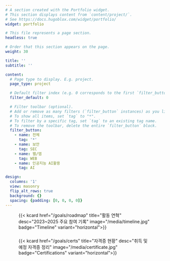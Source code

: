 ```yaml
---
# A section created with the Portfolio widget.
# This section displays content from `content/project/`.
# See https://docs.hugoblox.com/widget/portfolio/
widget: portfolio

# This file represents a page section.
headless: true

# Order that this section appears on the page.
weight: 30

title: ''
subtitle: ''

content:
  # Page type to display. E.g. project.
  page_type: project

  # Default filter index (e.g. 0 corresponds to the first `filter_button` instance below).
  filter_default: 0

  # Filter toolbar (optional).
  # Add or remove as many filters (`filter_button` instances) as you like.
  # To show all items, set `tag` to "*".
  # To filter by a specific tag, set `tag` to an existing tag name.
  # To remove the toolbar, delete the entire `filter_button` block.
  filter_button:
    - name: 전체
      tag: '*'
    - name: 보안
      tag: SEC
    - name: 웹/앱
      tag: WEB
    - name: 인공지능 AI활용
      tag: AI

design:
  columns: '1'
  view: masonry
  flip_alt_rows: true
  background: {}
  spacing: {padding: [0, 0, 0, 0]}
---
```


<div class="kjh-timeline-wrap">
  <div class="kjh-timeline">
    {{< kcard href="/goals/roadmap" title="활동 연혁" desc="2023~2025 주요 참여 기록" image="/media/timeline.jpg" badge="Timeline" variant="horizontal">}}
  </div>
  <div class="kjh-timeline">
    {{< kcard href="/goals/certs" title="자격증 현황" desc="취득 및 예정 자격증 정리" image="/media/certificate.jpg" badge="Certifications" variant="horizontal">}}
  </div>
</div>

<style>
.kjh-timeline-wrap {
  display: flex;
  flex-wrap: wrap;
  justify-content: center;
  gap: 1.5rem;
  margin-bottom: 2rem;
}

.kjh-timeline {
  flex: 1 1 320px;
  max-width: 420px;
}

/* Portfolio filter chips use Bootstrap nav-pills (.nav-link). Force our point colors on hover/active. */
.home-section .isotope-filters .nav-pills .nav-link {
  border-radius: 12px;
  transition: all .25s ease-in-out;
}

/* Hover state */
.home-section .isotope-filters .nav-pills .nav-link:hover,
.home-section .isotope-filters .nav-pills .nav-link:focus {
  color: #fff !important;
  background: linear-gradient(90deg, #3A86FF 0%, #06D6A0 100%) !important;
  box-shadow: 0 8px 20px rgba(58,134,255,0.35);
  transform: translateY(-2px);
}

/* Active (selected) state */
.home-section .isotope-filters .nav-pills .nav-link.active,
.home-section .isotope-filters .nav-pills .show > .nav-link {
  color: #fff !important;
  background: linear-gradient(90deg, #3A86FF 0%, #06D6A0 100%) !important;
  box-shadow: 0 8px 20px rgba(58,134,255,0.35);
}

/* Keep supporting .btn markup just in case (some themes render buttons) */
.home-section .isotope-filters .btn:hover,
.home-section .isotope-filters .btn:focus,
.home-section .isotope-filters .btn.active {
  color: #fff !important;
  background: linear-gradient(90deg, #3A86FF 0%, #06D6A0 100%) !important;
  border-color: #3A86FF !important;
  box-shadow: 0 8px 20px rgba(58,134,255,0.35);
  transform: translateY(-2px);
}

/* Dark mode contrast */
.dark .home-section .isotope-filters .nav-pills .nav-link:hover,
.dark .home-section .isotope-filters .nav-pills .nav-link:focus,
.dark .home-section .isotope-filters .nav-pills .nav-link.active,
.dark .home-section .isotope-filters .btn:hover,
.dark .home-section .isotope-filters .btn:focus,
.dark .home-section .isotope-filters .btn.active {
  color: #0D1B2A !important;
}
</style>

<script>
/**
 * Hash-based portfolio filter
 * /project/#AI 처럼 들어오면 해당 필터 버튼을 자동 클릭
 */
(function () {
  document.addEventListener('DOMContentLoaded', function () {
    // 현재 페이지가 포트폴리오 섹션을 포함할 때만 동작
    var sec = document.querySelector('.home-section.wg-portfolio');
    if (!sec) return;

    // URL hash -> 'AI', 'NET' 등으로 정규화
    var raw = (location.hash || '').replace('#', '').trim();
    if (!raw) return;
    var hash = decodeURIComponent(raw).toUpperCase();

    // 1) data-filter 속성으로 먼저 찾기 (테마에 따라 ".AI" 또는 "AI")
    var btn =
      sec.querySelector('[data-filter="' + hash + '"]') ||
      sec.querySelector('[data-filter=".' + hash + '"]');

    // 2) 못 찾으면 라벨 텍스트로 탐색 (보안/네트워크/웹/앱/AI 등)
    if (!btn) {
      var candidates = sec.querySelectorAll(
        '.isotope-filters .nav-link, .isotope-filters .btn'
      );
      btn = Array.from(candidates).find(function (el) {
        return el.textContent.replace(/\s+/g, '').toUpperCase().includes(hash);
      });
    }

    // 3) 마지막으로 '전체'('*') 지원
    if (!btn && hash === '*' || hash === 'ALL') {
      btn =
        sec.querySelector('[data-filter="*"]') ||
        Array.from(
          sec.querySelectorAll('.isotope-filters .nav-link, .isotope-filters .btn')
        ).find(function (el) {
          return /전체|ALL/i.test(el.textContent);
        });
    }

    if (btn) {
      // 스크롤해서 섹션으로 가져오고 클릭
      sec.scrollIntoView({ behavior: 'smooth', block: 'start' });
      // 버튼이 Isotope 필터인 경우 click이 가장 호환성이 좋음
      setTimeout(function () {
        btn.click();
      }, 50);
    }
  });
})();
</script>